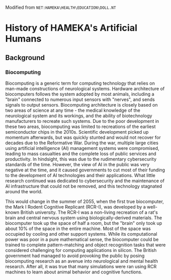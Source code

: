 Modified from `NET:HAMEKA\HEALTH\EDUCATION\DOLL.NT`

# History of HAMEKA's Artificial Humans

## Background

### Biocomputing

Biocomputing is a generic term for computing technology that relies on man-made constructions of neurological systems. Hardware architecture of biocomputers follows the system adopted by most animals, including a "brain" connected to numerous input sensors with "nerves", and sends signals to output sensors. Biocomputing architecture is closely based on two areas of science at any time - the medical knowledge of the neurological system and its workings, and the ability of biotechnology manufacturers to recreate such systems. Due to the poor development in these two areas, biocomputing was limited to recreations of the earliest semiconductor chips in the 2010s. Scientific development picked up momentum afterwards, but was quickly stunted and would not recover for decades due to the Reformative War. During the war, multiple large cities using artificial intelligence (AI) management systems were compromised, leading to mass casualties and the complete loss of public services and productivity. In hindsight, this was due to the rudimentary cybersecurity standards of the time. However, the view of AI in the public was very negative at the time, and it caused governments to cut most of their funding to the development of AI technologies and their applications. What little research continued was dedicated to cybersecurity and the maintenance of AI infrastructure that could not be removed, and this technology stagnated around the world.

This would change in the summer of 2055, when the first true biocomputer, the Mark I Rodent Cognitive Replicant (RCR-I), was developed by a well-known British university. The RCR-I was a non-living recreation of a rat's brain and central nervous system using biologically-derived materials. The biocomputer took up the space of half a room, but the "brain" only took up about 10% of the space in the entire machine. Most of the space was occupied by cooling and other support systems. While its computational power was poor in a pure mathematical sense, the biocomputer could be trained to complete pattern-matching and object recognition tasks that were considered challenging for computing applications in silicon. The British government had managed to avoid provoking the public by posing biocomputing research as an avenue into neurological and mental health research. After all, it was true that many simulations were ran using RCR machines to learn about animal behavior and cognitive functions.
